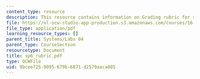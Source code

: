 ```yaml
---
content_type: resource
description: This resource contains information on Grading rubric for systems problem.
file: https://ol-ocw-studio-app-production.s3.amazonaws.com/courses/16-01-unified-engineering-i-ii-iii-iv-fall-2005-spring-2006/9bcee7259095679b6871d2579aaca085_sp6_rubric.pdf
file_type: application/pdf
learning_resource_types: []
parent_title: Systems/Labs 04
parent_type: CourseSection
resourcetype: Document
title: sp6_rubric.pdf
type: OCWFile
uid: 9bcee725-9095-679b-6871-d2579aaca085
---
```


